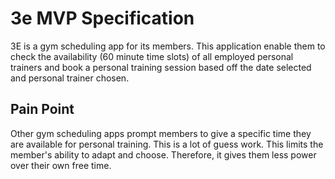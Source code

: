 # 3e MVP Specification
3E is a gym scheduling app for its members. This application enable them to check the availability (60 minute time slots) of all employed personal trainers and book a personal training session based off the date selected and personal trainer chosen.

## Pain Point
Other gym scheduling apps prompt members to give a specific time they are available for personal training. This is a lot of guess work. This limits the member's ability to adapt and choose. Therefore, it gives them less power over their own free time. 

